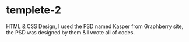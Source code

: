 # templete-2
HTML &amp; CSS Design, I used the PSD named Kasper from Graphberry site, the PSD was designed by them &amp; I wrote all of codes.
